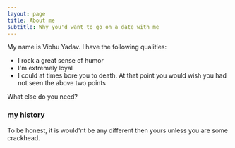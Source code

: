 ```yaml
---
layout: page
title: About me
subtitle: Why you'd want to go on a date with me
---
```


My name is Vibhu Yadav. I have the following qualities:

- I rock a great sense of humor
- I'm extremely loyal
- I could at times bore you to death. At that point you would wish you had not seen the above two points

What else do you need?

### my history

To be honest, it is would'nt be any different then yours unless you are some crackhead.